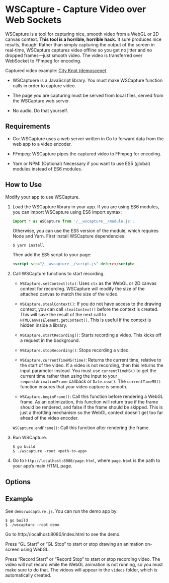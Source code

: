 # WSCapture - Capture Video over Web Sockets

WSCapture is a tool for capturing nice, smooth video from a WebGL or 2D canvas context. **This tool is a horrible, horrible hack.** It sure produces nice results, though! Rather than simply capturing the output of the screen in real-time, WSCapture captures video offline so you get no jitter and no dropped frames—just smooth video. The video is transferred over WebSocket to FFmpeg for encoding.

Captured video example: [City Knot (demoscene)](https://www.youtube.com/watch?v=asV6yIC_bsk)

- WSCaptuere is a JavaScript library. You must make WSCapture function calls in order to capture video.

- The page you are capturing must be served from local files, served from the WSCapture web server.

- No audio. Do that yourself.

## Requirements

- Go: WSCapture uses a web server written in Go to forward data from the web app to a video encoder.

- FFmpeg: WSCapture pipes the captured video to FFmpeg for encoding.

- Yarn or NPM: (Optional) Necessary if you want to use ES5 (global) modules instead of ES6 modules.

## How to Use

Modify your app to use WSCapture.

1. Load the WSCapture library in your app. If you are using ES6 modules, you can import WSCapture using ES6 import syntax:

    ```javascript
    import * as WSCapture from '/__wscapture__/module.js';
    ```

    Otherwise, you can use the ES5 version of the module, which requires Node and Yarn. First install WSCapture dependencies:

    ```shell
    $ yarn install
    ```

    Then add the ES5 script to your page:

    ```html
    <script src="/__wscapture__/script.js" defer></script>
    ```

1. Call WSCapture functions to start recording.

    - `WSCapture.setContext(ctx)`: Uses `ctx` as the WebGL or 2D canvas context for recording. WSCapture will modify the size of the attached canvas to match the size of the video.

    - `WSCapture.stealContext()`: If you do not have access to the drawing context, you can call `stealContext()` before the context is created. This will save the result of the next call to `HTMLCanvasElement.getContext()`. This is useful if the context is hidden inside a library.

    - `WSCapture.startRecording()`: Starts recording a video. This kicks off a request in the background.

    - `WSCapture.stopRecording()`: Stops recording a video.

    - `WSCapture.currentTimeMS(time)`: Returns the current time, relative to the start of the video. If a video is not recording, then this returns the input parameter instead. You must use `currentTimeMS()` to get the current time rather than using the input to your `requestAnimationFrame` callback or `Date.now()`. The `currentTimeMS()` function ensures that your video capture is smooth.

    - `WSCapture.beginFrame()`: Call this function before rendering a WebGL frame. As an optimization, this function will return true if the frame should be rendered, and false if the frame should be skipped. This is just a throttling mechanism so the WebGL context doesn’t get too far ahead of the video encoder.

    `WSCapture.endFrame()`: Call this function after rendering the frame.

1. Run WSCapture.

    ```shell
    $ go build
    $ ./wscapture -root <path-to-app>
    ```

1. Go to `http://localhost:8080/page.html`, where `page.html` is the path to your app’s main HTML page.

## Options



## Example

See `demo/wscapture.js`. You can run the demo app by:

```shell
$ go build
$ ./wscapture -root demo
```

Go to http://localhost:8080/index.html to see the demo.

Press “GL Start” or “GL Stop” to start or stop drawing an animation on-screen using WebGL.

Press “Record Start” or “Record Stop” to start or stop recording video. The video will not record while the WebGL animation is not running, so you must make sure to do that. The videos will appear in the `videos` folder, which is automatically created.
